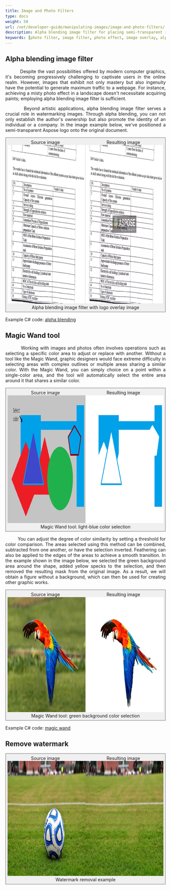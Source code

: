 ```yaml
---
title: Image and Photo Filters
type: docs
weight: 50
url: /net/developer-guide/manipulating-images/image-and-photo-filters/
description: Alpha blending image filter for placing semi-transparent images on top of a background image. Magic Wand tool for color area selection.
keywords: [photo filter, image filter, photo effect, image overlay, alpha blending, image effect, blend image, watermarking images, magic wand, color selection]
---
```


<style>
   .frame {
    border: 2px solid darkgray;
    padding: 5px;
    margin: 0 auto;
    background: #f0f0f0;
    align-items: center;
   }
   .frame figcaption {
    margin: 0 auto;
    display: flex;
    flex-direction: row;
    justify-content: center;
   }
   .container {
   display: flex;
   flex-direction: row;
   align-items: center;
   justify-content: space-around;
   }
</style>

## Alpha blending image filter

<p align='justify'>
&nbsp;&nbsp;&nbsp;&nbsp;&nbsp;&nbsp;&nbsp;&nbsp;
Despite the vast possibilities offered by modern computer graphics, it's becoming progressively challenging to captivate users in the online realm. However, images that exhibit not only mastery but also ingenuity have the potential to generate maximum traffic to a webpage. For instance, achieving a misty photo effect in a landscape doesn't necessitate acquiring paints; employing alpha blending image filter is sufficient.
</p>

<p align='justify'>
&nbsp;&nbsp;&nbsp;&nbsp;&nbsp;&nbsp;&nbsp;&nbsp;
Beyond artistic applications, alpha blending image filter serves a crucial role in watermarking images. Through alpha blending, you can not only establish the author's ownership but also promote the identity of an individual or a company. In the image example below, we've positioned a semi-transparent Aspose logo onto the original document.
</p>

<figure class="frame">
<div class="container"><div>Source image</div><div>Resulting image</div></div>
<div class="container">
    <div>
        <img src="./images/sample.webp" alt="Original image without watermark" width="640" height="497"/>
    </div>
    <div>
        <img src="./images/blended_out.webp" alt="Alpha blending filter with logo overlay" width="640" height="497"/>
    </div>
</div>
<figcaption>Alpha blending image filter with logo overlay image</figcaption>
</figure>

Example C# code: [alpha blending](alpha-blending-image-filter)


## Magic Wand tool

<p align='justify'>
&nbsp;&nbsp;&nbsp;&nbsp;&nbsp;&nbsp;&nbsp;&nbsp;
Working with images and photos often involves operations such as selecting a specific color area to adjust or replace with another. Without a tool like the Magic Wand, graphic designers would face extreme difficulty in selecting areas with complex outlines or multiple areas sharing a similar color. With the Magic Wand, you can simply choice on a point within a single-color area, and the tool will automatically select the entire area around it that shares a similar color. 
</p>

<figure class="frame">
<div class="container"><div>Source image</div><div>Resulting image</div></div>
<div class="container">
    <div>
        <img src="./images/sample_magic_wand_light_blue.webp" alt="Original image before magic wand" width="600" height="400"/>
    </div>
    <div>
        <img src="./images/sample_magic_wand_net.webp" alt="Magic wand tool light-blue color selection" width="600" height="400"/>
    </div>
</div>
<figcaption>Magic Wand tool: light-blue color selection</figcaption>
</figure>

<p align='justify'>
&nbsp;&nbsp;&nbsp;&nbsp;&nbsp;&nbsp;&nbsp;&nbsp;
You can adjust the degree of color similarity by setting a threshold for color comparison. The areas selected using this method can be combined, subtracted from one another, or have the selection inverted. Feathering can also be applied to the edges of the areas to achieve a smooth transition. In the example shown in the image below, we selected the green background area around the shape, added yellow specks to the selection, and then removed the resulting mask from the original image. As a result, we will obtain a figure without a background, which can then be used for creating other graphic works.
</p>

<figure class="frame">
<div class="container"><div>Source image</div><div>Resulting image</div></div>
<div class="container">
    <div>
        <img src="./images/sample_magic_wand_tool.webp" alt="Original image before magic wand" width="640" height="360"/>
    </div>
    <div>
        <img src="./images/magic_wand_tool.webp" alt="Magic wand tool green background color selection" width="640" height="360"/>
    </div>
</div>
<figcaption>Magic Wand tool: green background color selection</figcaption>
</figure>

Example C# code: [magic wand](magic-wand-filter/)

## Remove watermark


<figure class="frame">
<div class="container"><div>Source image</div><div>Resulting image</div></div>
<div class="container">
    <div>
        <img src="./images/ball_sample_image.webp" alt="Original image before removal" width="640" height="360"/>
    </div>
    <div>
        <img src="./images/ball_image_removal_result.webp" alt="Image after watemark removal" width="640" height="360"/>
    </div>
</div>
<figcaption>Watermark removal example</figcaption>
</figure>
